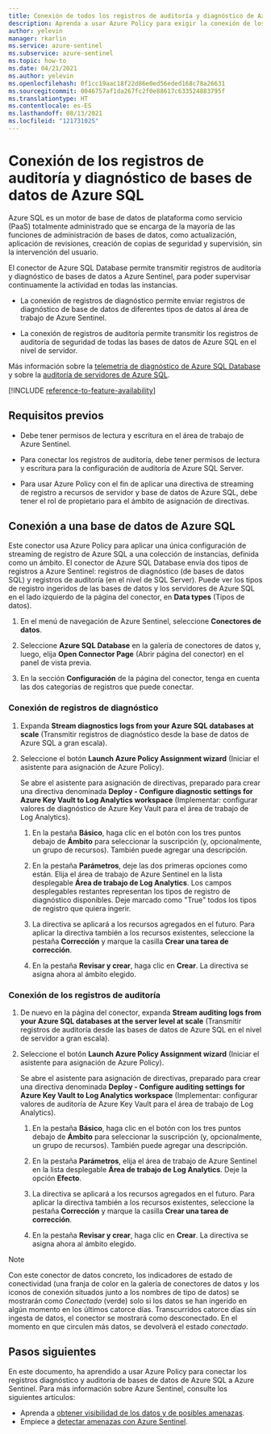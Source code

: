 ```yaml
---
title: Conexión de todos los registros de auditoría y diagnóstico de Azure SQL Database a Azure Sentinel
description: Aprenda a usar Azure Policy para exigir la conexión de los registros de auditoría de seguridad y diagnóstico de Azure SQL Database a Azure Sentinel.
author: yelevin
manager: rkarlin
ms.service: azure-sentinel
ms.subservice: azure-sentinel
ms.topic: how-to
ms.date: 04/21/2021
ms.author: yelevin
ms.openlocfilehash: 0f1cc19aac18f22d86e0ed56eded168c78a26631
ms.sourcegitcommit: 0046757af1da267fc2f0e88617c633524883795f
ms.translationtype: HT
ms.contentlocale: es-ES
ms.lasthandoff: 08/13/2021
ms.locfileid: "121731025"
---
```

# <a name="connect-azure-sql-database-diagnostics-and-auditing-logs"></a>Conexión de los registros de auditoría y diagnóstico de bases de datos de Azure SQL

Azure SQL es un motor de base de datos de plataforma como servicio (PaaS) totalmente administrado que se encarga de la mayoría de las funciones de administración de bases de datos, como actualización, aplicación de revisiones, creación de copias de seguridad y supervisión, sin la intervención del usuario. 

El conector de Azure SQL Database permite transmitir registros de auditoría y diagnóstico de bases de datos a Azure Sentinel, para poder supervisar continuamente la actividad en todas las instancias.

- La conexión de registros de diagnóstico permite enviar registros de diagnóstico de base de datos de diferentes tipos de datos al área de trabajo de Azure Sentinel.

- La conexión de registros de auditoría permite transmitir los registros de auditoría de seguridad de todas las bases de datos de Azure SQL en el nivel de servidor.

Más información sobre la [telemetría de diagnóstico de Azure SQL Database](../azure-sql/database/metrics-diagnostic-telemetry-logging-streaming-export-configure.md) y sobre la [auditoría de servidores de Azure SQL](../azure-sql/database/auditing-overview.md).

[!INCLUDE [reference-to-feature-availability](includes/reference-to-feature-availability.md)]


## <a name="prerequisites"></a>Requisitos previos

- Debe tener permisos de lectura y escritura en el área de trabajo de Azure Sentinel.

- Para conectar los registros de auditoría, debe tener permisos de lectura y escritura para la configuración de auditoría de Azure SQL Server.

- Para usar Azure Policy con el fin de aplicar una directiva de streaming de registro a recursos de servidor y base de datos de Azure SQL, debe tener el rol de propietario para el ámbito de asignación de directivas.

## <a name="connect-to-an-azure-sql-database"></a>Conexión a una base de datos de Azure SQL

Este conector usa Azure Policy para aplicar una única configuración de streaming de registro de Azure SQL a una colección de instancias, definida como un ámbito. El conector de Azure SQL Database envía dos tipos de registros a Azure Sentinel: registros de diagnóstico (de bases de datos SQL) y registros de auditoría (en el nivel de SQL Server). Puede ver los tipos de registro ingeridos de las bases de datos y los servidores de Azure SQL en el lado izquierdo de la página del conector, en **Data types** (Tipos de datos).

1. En el menú de navegación de Azure Sentinel, seleccione **Conectores de datos**.

1. Seleccione **Azure SQL Database** en la galería de conectores de datos y, luego, elija **Open Connector Page** (Abrir página del conector) en el panel de vista previa.

1. En la sección **Configuración** de la página del conector, tenga en cuenta las dos categorías de registros que puede conectar.

### <a name="connect-diagnostics-logs"></a>Conexión de registros de diagnóstico

1. Expanda **Stream diagnostics logs from your Azure SQL databases at scale** (Transmitir registros de diagnóstico desde la base de datos de Azure SQL a gran escala).

1. Seleccione el botón **Launch Azure Policy Assignment wizard** (Iniciar el asistente para asignación de Azure Policy).

    Se abre el asistente para asignación de directivas, preparado para crear una directiva denominada **Deploy - Configure diagnostic settings for Azure Key Vault to Log Analytics workspace** (Implementar: configurar valores de diagnóstico de Azure Key Vault para el área de trabajo de Log Analytics).

    1. En la pestaña **Básico**, haga clic en el botón con los tres puntos debajo de **Ámbito** para seleccionar la suscripción (y, opcionalmente, un grupo de recursos). También puede agregar una descripción.

    1. En la pestaña **Parámetros**, deje las dos primeras opciones como están. Elija el área de trabajo de Azure Sentinel en la lista desplegable **Área de trabajo de Log Analytics**. Los campos desplegables restantes representan los tipos de registro de diagnóstico disponibles. Deje marcado como "True" todos los tipos de registro que quiera ingerir.

    1. La directiva se aplicará a los recursos agregados en el futuro. Para aplicar la directiva también a los recursos existentes, seleccione la pestaña **Corrección** y marque la casilla **Crear una tarea de corrección**.

    1. En la pestaña **Revisar y crear**, haga clic en **Crear**. La directiva se asigna ahora al ámbito elegido.

### <a name="connect-audit-logs"></a>Conexión de los registros de auditoría

1. De nuevo en la página del conector, expanda **Stream auditing logs from your Azure SQL databases at the server level at scale** (Transmitir registros de auditoría desde las bases de datos de Azure SQL en el nivel de servidor a gran escala).

1. Seleccione el botón **Launch Azure Policy Assignment wizard** (Iniciar el asistente para asignación de Azure Policy).

    Se abre el asistente para asignación de directivas, preparado para crear una directiva denominada **Deploy - Configure auditing settings for Azure Key Vault to Log Analytics workspace** (Implementar: configurar valores de auditoría de Azure Key Vault para el área de trabajo de Log Analytics).

    1. En la pestaña **Básico**, haga clic en el botón con los tres puntos debajo de **Ámbito** para seleccionar la suscripción (y, opcionalmente, un grupo de recursos). También puede agregar una descripción.

    1. En la pestaña **Parámetros**, elija el área de trabajo de Azure Sentinel en la lista desplegable **Área de trabajo de Log Analytics**. Deje la opción **Efecto**.

    1. La directiva se aplicará a los recursos agregados en el futuro. Para aplicar la directiva también a los recursos existentes, seleccione la pestaña **Corrección** y marque la casilla **Crear una tarea de corrección**.

    1. En la pestaña **Revisar y crear**, haga clic en **Crear**. La directiva se asigna ahora al ámbito elegido.

> [!NOTE]
>
> Con este conector de datos concreto, los indicadores de estado de conectividad (una franja de color en la galería de conectores de datos y los iconos de conexión situados junto a los nombres de tipo de datos) se mostrarán como *Conectado* (verde) solo si los datos se han ingerido en algún momento en los últimos catorce días. Transcurridos catorce días sin ingesta de datos, el conector se mostrará como desconectado. En el momento en que circulen más datos, se devolverá el estado *conectado*.

## <a name="next-steps"></a>Pasos siguientes

En este documento, ha aprendido a usar Azure Policy para conectar los registros diagnóstico y auditoría de bases de datos de Azure SQL a Azure Sentinel. Para más información sobre Azure Sentinel, consulte los siguientes artículos:

- Aprenda a [obtener visibilidad de los datos y de posibles amenazas](get-visibility.md).
- Empiece a [detectar amenazas con Azure Sentinel](detect-threats-built-in.md).
